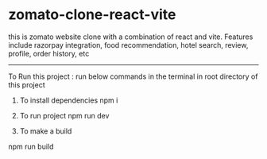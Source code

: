 # zomato-clone-react-vite
this is zomato website clone with a combination of react and vite. Features include razorpay integration, food recommendation, hotel search, review, profile, order history, etc
______________________________________________________________________________________________________________________________________

To Run this project :
run below commands in the terminal in root directory of this project

1) To install dependencies
 npm i

2) To run project 
npm run dev

3) To make a build

npm run build